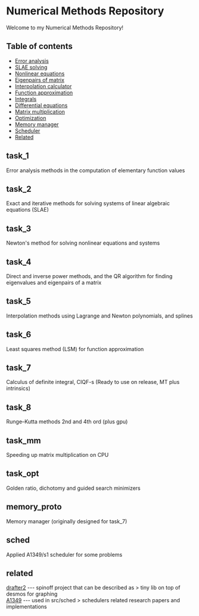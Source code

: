 # Numerical Methods Repository
Welcome to my Numerical Methods Repository!

## Table of contents
- [Error analysis](#task_1)
- [SLAE solving](#task_2)
- [Nonlinear equations](#task_3)
- [Eigenpairs of matrix](#task_4)
- [Interpolation calculator](#task_5)
- [Function approximation](#task_6)
- [Integrals](#task_7)
- [Differential equations](#task_8)
- [Matrix multiplication](#task_mm)
- [Optimization](#task_opt)
- [Memory manager](#memory_proto)
- [Scheduler](#sched)
- [Related](#related)

## task_1
Error analysis methods in the computation of elementary
function values

## task_2
Exact and iterative methods for solving systems of linear
algebraic equations (SLAE)

## task_3
Newton's method for solving nonlinear equations and
systems

## task_4
Direct and inverse power methods, and the QR algorithm
for finding eigenvalues and eigenpairs of a matrix

## task_5
Interpolation methods using Lagrange and Newton polynomials, and splines

## task_6
Least squares method (LSM) for function approximation

## task_7
Calculus of definite integral, CIQF-s
(Ready to use on release, MT plus intrinsics)

## task_8
Runge–Kutta methods 2nd and 4th ord (plus gpu)

## task_mm
Speeding up matrix multiplication on CPU

## task_opt
Golden ratio, dichotomy and guided search minimizers

## memory_proto
Memory manager (originally designed for task_7)

## sched
Applied A1349/s1 scheduler for some problems

## related
[drafter2](https://git.sr.ht/~shgpavel/drafter2) --- spinoff project that can
be described as > tiny lib on top of desmos for graphing\
[A1349](https://git.sr.ht/~shgpavel/A1349) --- used in src/sched > schedulers 
related research papers and implementations
